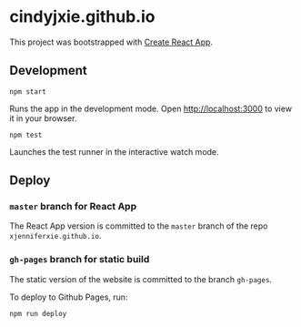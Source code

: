 # cindyjxie.github.io

This project was bootstrapped with [Create React App](https://github.com/facebook/create-react-app).

## Development

`npm start`

Runs the app in the development mode. Open [http://localhost:3000](http://localhost:3000) to view it in your browser.

`npm test`

Launches the test runner in the interactive watch mode.

## Deploy

### `master` branch for React App

The React App version is committed to the `master` branch of the repo `xjenniferxie.github.io`.

### `gh-pages` branch for static build

The static version of the website is committed to the branch `gh-pages`.

To deploy to Github Pages, run:

`npm run deploy`

